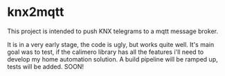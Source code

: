 # knx2mqtt

This project is intended to push KNX telegrams to a mqtt message broker.

It is in a very early stage, the code is ugly, but works quite well. It's main goal was to test, if the calimero library has all the features i'll need to develop my home automation solution.
A build pipeline will be ramped up, tests will be added. SOON!